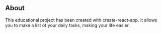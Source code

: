 ## About
This educational project has been created with create-react-app. It allows you to make a list of your daily tasks, making your life easier.
